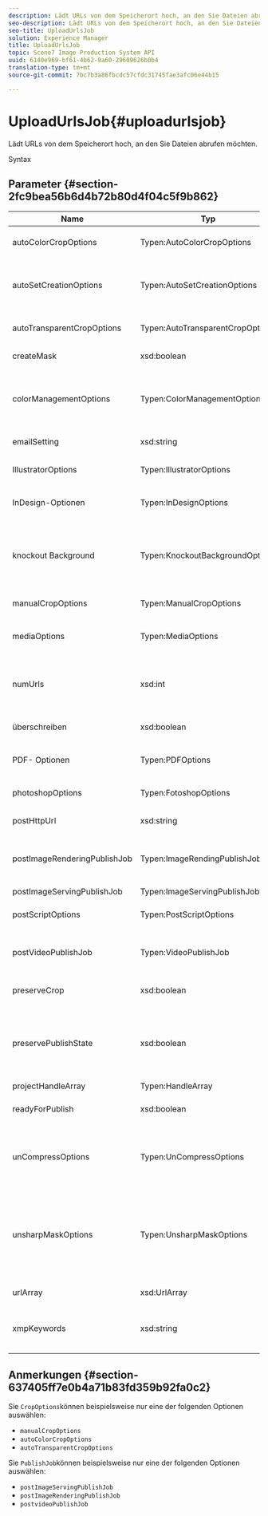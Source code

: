 ```yaml
---
description: Lädt URLs von dem Speicherort hoch, an den Sie Dateien abrufen möchten.
seo-description: Lädt URLs von dem Speicherort hoch, an den Sie Dateien abrufen möchten.
seo-title: UploadUrlsJob
solution: Experience Manager
title: UploadUrlsJob
topic: Scene7 Image Production System API
uuid: 6140e969-bf61-4b62-9a60-29609626b0b4
translation-type: tm+mt
source-git-commit: 7bc7b3a86fbcdc57cfdc31745fae3afc06e44b15

---
```



# UploadUrlsJob{#uploadurlsjob}

Lädt URLs von dem Speicherort hoch, an den Sie Dateien abrufen möchten.

Syntax

## Parameter {#section-2fc9bea56b6d4b72b80d4f04c5f9b862}

<table id="table_04100BB8ABD84EF68B0A7CE3AD946414"> 
 <thead> 
  <tr> 
   <th colname="col1" class="entry"> Name </th> 
   <th colname="col2" class="entry"> Typ </th> 
   <th colname="col3" class="entry"> Beschreibung </th> 
  </tr> 
 </thead>
 <tbody> 
  <tr> 
   <td colname="col1"> <span class="codeph"> <span class="varname"> autoColorCropOptions</span></span> </td> 
   <td colname="col2"> <span class="codeph"> Typen:AutoColorCropOptions</span> </td> 
   <td colname="col3"> Optionen für die automatische Beschneidung von Bildern basierend auf Farbe. </td> 
  </tr> 
  <tr> 
   <td colname="col1"> <span class="codeph"> autoSetCreationOptions <span class="varname"></span></span> </td> 
   <td colname="col2"> <span class="codeph"> Typen:AutoSetCreationOptions</span> </td> 
   <td colname="col3"> Array von Skripten zur automatischen Set-Generierung, die auf hochgeladene Dateien angewendet werden sollen. </td> 
  </tr> 
  <tr> 
   <td colname="col1"> <span class="codeph"> <span class="varname"> autoTransparentCropOptions</span></span> </td> 
   <td colname="col2"> <span class="codeph"> Typen:AutoTransparentCropOptions</span> </td> 
   <td colname="col3"> Entfernt den Leerraum von den Kanten der Bilder, basierend auf Transparenz. </td> 
  </tr> 
  <tr> 
   <td colname="col1"> <span class="codeph"> <span class="varname"> createMask</span></span> </td> 
   <td colname="col2"> <span class="codeph"> xsd:boolean</span> </td> 
   <td colname="col3"> Legt fest, ob eine Maske erstellt werden soll. </td> 
  </tr> 
  <tr> 
   <td colname="col1"> <span class="codeph"> <span class="varname"> colorManagementOptions</span></span> </td> 
   <td colname="col2"> <span class="codeph"> Typen:ColorManagementOptions</span> </td> 
   <td colname="col3"> Optionen, die Sie beim Hochladen angeben können. Die Einstellung wirkt sich darauf aus, wie die Farbe für den Hochladevorgang verwaltet wird. </td> 
  </tr> 
  <tr> 
   <td colname="col1"> <span class="codeph"> <span class="varname"> emailSetting</span></span> </td> 
   <td colname="col2"> <span class="codeph"> xsd:string</span> </td> 
   <td colname="col3"> Auswahl der E-Mail-Einstellungen. </td> 
  </tr> 
  <tr> 
   <td colname="col1"> <span class="codeph"> <span class="varname"> IllustratorOptions</span></span> </td> 
   <td colname="col2"> <span class="codeph"> Typen:IllustratorOptions</span> </td> 
   <td colname="col3"> Optionen zum Hochladen von Illustrator-Dateien auf den Image-Server. </td> 
  </tr> 
  <tr> 
   <td colname="col1"> <span class="codeph"> <span class="varname"> InDesign-Optionen</span></span> </td> 
   <td colname="col2"> <span class="codeph"> Typen:InDesignOptions</span> </td> 
   <td colname="col3"> Optionen zum Hochladen von InDesign-Dateien auf den Server. </td> 
  </tr> 
  <tr> 
   <td colname="col1"> <span class="codeph"> knockout <span class="varname"> Background</span></span> </td> 
   <td colname="col2"> <span class="codeph"> Typen:KnockoutBackgroundOptions</span> </td> 
   <td colname="col3">Maskiert den Hintergrund für ausgewählte Bilder. Dadurch können Sie sie in anderen Ebenen mit einer Transparenz außerhalb des Betreffbilds überlagern. Optional. Siehe<a href="../../types/c-data-types/r-knockout-background-options.md#reference-9196371848964d91842b337640791c9c" format="dita" scope="local"> KnockoutBackgroundOptions</a>. </td> 
  </tr> 
  <tr> 
   <td colname="col1"> <span class="codeph"> <span class="varname"> manualCropOptions</span></span> </td> 
   <td colname="col2"> <span class="codeph"> Typen:ManualCropOptions</span> </td> 
   <td colname="col3"> Optionen für manuelle Beschneidungen von Bildern. </td> 
  </tr> 
  <tr> 
   <td colname="col1"> <span class="codeph"> <span class="varname"> mediaOptions</span></span> </td> 
   <td colname="col2"> <span class="codeph"> Typen:MediaOptions</span> </td> 
   <td colname="col3">Optionen, mit denen Sie ein Miniaturbild aus dem Video festlegen können. Siehe <a href="../../types/c-data-types/r-media-options.md#reference-18618fc6803a4b6e994bbb48eba93b5b" format="dita" scope="local"> Medienoptionen</a>. </td> 
  </tr> 
  <tr> 
   <td colname="col1"> <span class="codeph"> <span class="varname"> numUrls</span></span> </td> 
   <td colname="col2"> <span class="codeph"> xsd:int</span> </td> 
   <td colname="col3">Gibt die Anzahl der URLs zurück, die in einem Auftrag gesendet wurden. Verwendet von <a href="../../operations/c-operations-intro/c-methods/r-get-active-jobs.md#reference-67483cbd71d04042b48434d886e8a7a0" format="dita" scope="local"> getActiveJobs</a> und <a href="../../operations/c-operations-intro/c-methods/r-get-scheduled-jobs.md#reference-2bab1861325f4bff84c879d1efa9146e" format="dita" scope="local"> getScheduledJobs</a>. </td> 
  </tr> 
  <tr> 
   <td colname="col1"> <span class="codeph"> <span class="varname"> überschreiben</span></span> </td> 
   <td colname="col2"> <span class="codeph"> xsd:boolean</span> </td> 
   <td colname="col3"> Gibt an, ob Dateien beim Hochladen überschrieben werden sollen. </td> 
  </tr> 
  <tr> 
   <td colname="col1"> <span class="codeph"> PDF- <span class="varname"> Optionen</span></span> </td> 
   <td colname="col2"> <span class="codeph"> Typen:PDFOptions</span> </td> 
   <td colname="col3"> Optionen zum Hochladen von PDF-Dateien auf den Image-Server. </td> 
  </tr> 
  <tr> 
   <td colname="col1"> <span class="codeph"> <span class="varname"> photoshopOptions</span></span> </td> 
   <td colname="col2"> <span class="codeph"> Typen:FotoshopOptions</span> </td> 
   <td colname="col3"> Optionen zum Hochladen von Fotoshop-Dateien auf den Image-Server. </td> 
  </tr> 
  <tr> 
   <td colname="col1"> <span class="codeph"> <span class="varname"> postHttpUrl</span></span> </td> 
   <td colname="col2"> <span class="codeph"> xsd:string</span> </td> 
   <td colname="col3"> Die URL, unter der die Dateien hochgeladen werden. </td> 
  </tr> 
  <tr> 
   <td colname="col1"> <span class="codeph"> postImageRenderingPublishJob <span class="varname"></span></span> </td> 
   <td colname="col2"> <span class="codeph"> Typen:ImageRendingPublishJob</span> </td> 
   <td colname="col3"> Details zu einem Image Rendering-Veröffentlichungsauftrag, der nach Abschluss des Uploads ausgeführt wird. </td> 
  </tr> 
  <tr> 
   <td colname="col1"> <span class="codeph"> postImageServingPublishJob <span class="varname"></span></span> </td> 
   <td colname="col2"> <span class="codeph"> Typen:ImageServingPublishJob</span> </td> 
   <td colname="col3"> Alle Medienoptionen. </td> 
  </tr> 
  <tr> 
   <td colname="col1"> <span class="codeph"> <span class="varname"> postScriptOptions</span></span> </td> 
   <td colname="col2"> <span class="codeph"> Typen:PostScriptOptions</span> </td> 
   <td colname="col3"> Optionen zum Hochladen von PostScript-Dateien auf den Image-Server. </td> 
  </tr> 
  <tr> 
   <td colname="col1"> <span class="codeph"> postVideoPublishJob <span class="varname"></span></span> </td> 
   <td colname="col2"> <span class="codeph"> Typen:VideoPublishJob</span> </td> 
   <td colname="col3"> Details zu einem Videoveröffentlichungsauftrag, der nach Abschluss des Uploads ausgeführt wird. </td> 
  </tr> 
  <tr> 
   <td colname="col1"> <span class="codeph"> <span class="varname"> preserveCrop</span></span> </td> 
   <td colname="col2"> <span class="codeph"> xsd:boolean</span> </td> 
   <td colname="col3"> Steuert die Beibehaltung einer vorhandenen Schnittdefinition. Standard ist true </td> 
  </tr> 
  <tr> 
   <td colname="col1"> <span class="codeph"> <span class="varname"> preservePublishState</span></span> </td> 
   <td colname="col2"> <span class="codeph"> xsd:boolean</span> </td> 
   <td colname="col3"> Steuert, ob der Veröffentlichungsstatus eines vorhandenen Assets beim Überschreiben beibehalten wird. Ist dies nicht der Fall, wird die Standardeinstellung für die Firma verwendet. </td> 
  </tr> 
  <tr> 
   <td colname="col1"> <span class="codeph"> <span class="varname"> projectHandleArray</span></span> </td> 
   <td colname="col2"> <span class="codeph"> Typen:HandleArray</span> </td> 
   <td colname="col3"> Array von Projekthandles. </td> 
  </tr> 
  <tr> 
   <td colname="col1"> <span class="codeph"> <span class="varname"> readyForPublish</span></span> </td> 
   <td colname="col2"> <span class="codeph"> xsd:boolean</span> </td> 
   <td colname="col3"> Ob die Dateien als veröffentlichungsbereit markiert wurden. </td> 
  </tr> 
  <tr> 
   <td colname="col1"> <span class="codeph"> unCompressOptions <span class="varname"></span></span> </td> 
   <td colname="col2"> <span class="codeph"> Typen:UnCompressOptions</span> </td> 
   <td colname="col3">Extrahieren und verarbeiten Sie den Inhalt der hochgeladenen TAR-/ZIP-Dateien mit diesen optionalen Einstellungen. Siehe <a href="../../types/c-data-types/r-uncompress-options.md#reference-510ec7028b1540bc9b58745f242d49d5" format="dita" scope="local"> UnCompressOptions</a>. </td> 
  </tr> 
  <tr> 
   <td colname="col1"> <span class="codeph"> <span class="varname"> unsharpMaskOptions</span></span> </td> 
   <td colname="col2"> <span class="codeph"> Typen:UnsharpMaskOptions</span> </td> 
   <td colname="col3">Optionen, mit denen Sie die Einstellungen für Unschärfemaske beim Erstellen einer optimierten Pyramidendatei steuern können. Verwenden Sie diese Einstellungen, um die Bildschärfe zu verbessern. Siehe <a href="../../types/c-data-types/r-unsharp-mask-options.md#reference-b9a96244d7ee4424bc4ac3c23be3be3d" format="dita" scope="local"> UnsharpMaskOptions</a>. </td> 
  </tr> 
  <tr> 
   <td colname="col1"> <span class="codeph"> <span class="varname"> urlArray</span></span> </td> 
   <td colname="col2"> <span class="codeph"> xsd:UrlArray</span> </td> 
   <td colname="col3"> Ein Array von URLs, die Sie hochladen möchten. </td> 
  </tr> 
  <tr> 
   <td colname="col1"> <span class="codeph"> xmpKeywords <span class="varname"></span></span> </td> 
   <td colname="col2"> <span class="codeph"> xsd:string</span> </td> 
   <td colname="col3"> <p>Eine zusätzliche Metadatenoption für alle Elemente im Upload-Auftrag. </p> </td> 
  </tr> 
 </tbody> 
</table>

## Anmerkungen {#section-637405ff7e0b4a71b83fd359b92fa0c2}

Sie `CropOptions`können beispielsweise nur eine der folgenden Optionen auswählen:

* `manualCropOptions`
* `autoColorCropOptions`
* `autoTransparentCropOptions`

Sie `PublishJob`können beispielsweise nur eine der folgenden Optionen auswählen:

* `postImageServingPublishJob`
* `postImageRenderingPublishJob`
* `postvideoPublishJob`

